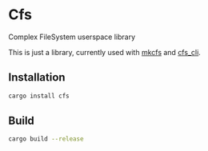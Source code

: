 # Cfs

Complex FileSystem userspace library

This is just a library, currently used with
[mkcfs](https://github.com/gnussy/mkcfs) and
[cfs_cli](https://github.com/gnussy/mkcfs).

## Installation

```bash
cargo install cfs
```

## Build

```bash
cargo build --release
```
